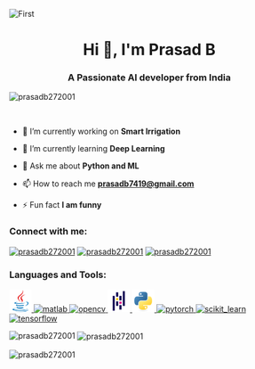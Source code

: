 ![First](https://user-images.githubusercontent.com/111224260/185562756-7036fadd-16b2-4cb4-9e23-2d4e61b2eb3c.jpg)

<h1 align="center">Hi 👋, I'm Prasad B</h1>
<h3 align="center">A Passionate AI developer from India</h3>
<p align="left"> <img src="https://komarev.com/ghpvc/?username=prasadb272001&label=Profile%20views&color=0e75b6&style=flat" alt="prasadb272001" /> </p>
<p align="left"> <a href="https://twitter.com/" target="blank"><img src="https://img.shields.io/twitter/follow/?logo=twitter&style=for-the-badge" alt="" /></a> </p>

- 🔭 I’m currently working on **Smart Irrigation**

- 🌱 I’m currently learning **Deep Learning**

- 💬 Ask me about **Python and ML**

- 📫 How to reach me **prasadb7419@gmail.com**

- ⚡ Fun fact **I am funny**

<h3 align="left">Connect with me:</h3>
<p align="left">
<a href="https://linkedin.com/in/prasadb272001" target="blank"><img align="center" src="https://raw.githubusercontent.com/rahuldkjain/github-profile-readme-generator/master/src/images/icons/Social/linked-in-alt.svg" alt="prasadb272001" height="30" width="40" /></a>
<a href="https://kaggle.com/prasadb272001" target="blank"><img align="center" src="https://raw.githubusercontent.com/rahuldkjain/github-profile-readme-generator/master/src/images/icons/Social/kaggle.svg" alt="prasadb272001" height="30" width="40" /></a>
<a href="https://www.leetcode.com/prasadb272001" target="blank"><img align="center" src="https://raw.githubusercontent.com/rahuldkjain/github-profile-readme-generator/master/src/images/icons/Social/leet-code.svg" alt="prasadb272001" height="30" width="40" /></a>
</p>

<h3 align="left">Languages and Tools:</h3>
<p align="left"> <a href="https://www.java.com" target="_blank" rel="noreferrer"> <img src="https://raw.githubusercontent.com/devicons/devicon/master/icons/java/java-original.svg" alt="java" width="40" height="40"/> </a> <a href="https://www.mathworks.com/" target="_blank" rel="noreferrer"> <img src="https://upload.wikimedia.org/wikipedia/commons/2/21/Matlab_Logo.png" alt="matlab" width="40" height="40"/> </a> <a href="https://opencv.org/" target="_blank" rel="noreferrer"> <img src="https://www.vectorlogo.zone/logos/opencv/opencv-icon.svg" alt="opencv" width="40" height="40"/> </a> <a href="https://pandas.pydata.org/" target="_blank" rel="noreferrer"> <img src="https://raw.githubusercontent.com/devicons/devicon/2ae2a900d2f041da66e950e4d48052658d850630/icons/pandas/pandas-original.svg" alt="pandas" width="40" height="40"/> </a> <a href="https://www.python.org" target="_blank" rel="noreferrer"> <img src="https://raw.githubusercontent.com/devicons/devicon/master/icons/python/python-original.svg" alt="python" width="40" height="40"/> </a> <a href="https://pytorch.org/" target="_blank" rel="noreferrer"> <img src="https://www.vectorlogo.zone/logos/pytorch/pytorch-icon.svg" alt="pytorch" width="40" height="40"/> </a> <a href="https://scikit-learn.org/" target="_blank" rel="noreferrer"> <img src="https://upload.wikimedia.org/wikipedia/commons/0/05/Scikit_learn_logo_small.svg" alt="scikit_learn" width="40" height="40"/> </a> <a href="https://www.tensorflow.org" target="_blank" rel="noreferrer"> <img src="https://www.vectorlogo.zone/logos/tensorflow/tensorflow-icon.svg" alt="tensorflow" width="40" height="40"/> </a> </p>

<p><img align="left" src="https://github-readme-stats.vercel.app/api/top-langs?username=prasadb272001&show_icons=true&locale=en&layout=compact" alt="prasadb272001" /></p>

<p>&nbsp;<img align="center" src="https://github-readme-stats.vercel.app/api?username=prasadb272001&show_icons=true&locale=en" alt="prasadb272001" /></p>

<p><img align="center" src="https://github-readme-streak-stats.herokuapp.com/?user=prasadb272001&" alt="prasadb272001" /></p>
